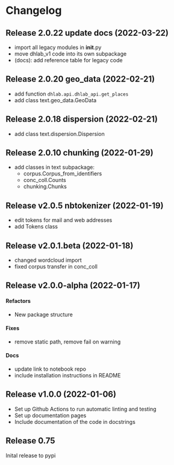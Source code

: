 # Changelog

## Release 2.0.22 update docs (2022-03-22)

* import all legacy modules in __init__.py
* move dhlab_v1 code into its own subpackage
* (docs): add reference table for legacy code 

## Release 2.0.20 geo_data (2022-02-21)
* add function `dhlab.api.dhlab_api.get_places`
* add class text.geo_data.GeoData

## Release 2.0.18 dispersion (2022-02-21)
* add class text.dispersion.Dispersion

## Release 2.0.10 chunking (2022-01-29)
* add classes in text subpackage:
  * corpus.Corpus_from_identifiers
  * conc_coll.Counts
  * chunking.Chunks


## Release v2.0.5 nbtokenizer (2022-01-19)

* edit tokens for mail and web addresses
* add Tokens class

## Release v2.0.1.beta (2022-01-18)

* changed wordcloud import
* fixed corpus transfer in conc_coll


## Release v2.0.0-alpha (2022-01-17)

#### Refactors

* New package structure

#### Fixes

* remove static path, remove fail on warning
#### Docs

* update link to notebook repo
* include installation instructions in README


## Release v1.0.0 (2022-01-06)

* Set up Github Actions to run automatic linting and testing
* Set up documentation pages
* Include documentation of the code in docstrings


## Release 0.75

Inital release to pypi
